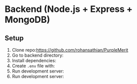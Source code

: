 # Backend (Node.js + Express + MongoDB)

## Setup
1. Clone repo:https://github.com/rohansathian/PurpleMerit
2. Go to backend directory:
3. Install dependencies:
4. Create `.env` file with:
5. Run development server:
5. Run development server:
